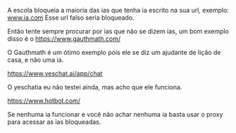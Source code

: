 A escola bloqueia a maioria das ias que tenha ia escrito na sua url, exemplo:
www.ia.com
Esse url falso seria bloqueado. 

Então tente sempre procurar por ias que não se dizem ias, um bom exemplo disso é o https://www.gauthmath.com/

O Gauthmath é um ótimo exemplo pois ele se diz um ajudante de lição de casa, e não uma ia.

https://www.yeschat.ai/app/chat

O yeschatia eu não testei ainda, mas acho que ele funciona.

https://www.hotbot.com/

Se nenhuma ia funcionar e você não achar nenhuma ia basta usar o proxy para acessar as ias bloqueadas.
